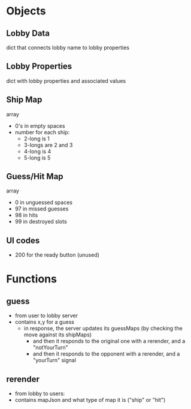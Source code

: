 # Objects

## Lobby Data
dict that connects lobby name to lobby properties

## Lobby Properties
dict with lobby properties and associated values

## Ship Map
array
- 0's in empty spaces
- number for each ship:
    - 2-long is 1
    - 3-longs are 2 and 3
    - 4-long is 4
    - 5-long is 5


## Guess/Hit Map
array
- 0 in unguessed spaces
- 97 in missed guesses
- 98 in hits
- 99 in destroyed slots

## UI codes
- 200 for the ready button (unused)

# Functions

## guess
- from user to lobby server
- contains x,y for a guess
    - in response, the server updates its guessMaps (by checking the move against its shipMaps)
        - and then it responds to the original one with a rerender, and a "notYourTurn" 
        - and then it responds to the opponent with a rerender, and a "yourTurn" signal

## rerender
- from lobby to users:
- contains mapJson and what type of map it is ("ship" or "hit")